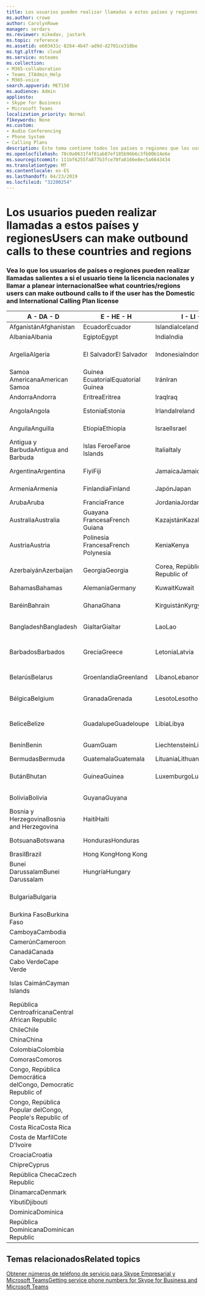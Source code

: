 ```yaml
---
title: Los usuarios pueden realizar llamadas a estos países y regiones
ms.author: crowe
author: CarolynRowe
manager: serdars
ms.reviewer: mikedav, jastark
ms.topic: reference
ms.assetid: e603431c-8264-4b47-ad9d-d2701ce318be
ms.tgt.pltfrm: cloud
ms.service: msteams
ms.collection:
- M365-collaboration
- Teams_ITAdmin_Help
- M365-voice
search.appverid: MET150
ms.audience: Admin
appliesto:
- Skype for Business
- Microsoft Teams
localization_priority: Normal
f1keywords: None
ms.custom:
- Audio Conferencing
- Phone System
- Calling Plans
description: Este tema contiene todos los países o regiones que los usuarios pueden realizar llamadas salientes a si tienen un Plan de llamada.
ms.openlocfilehash: 70c0a0631f4f01ab87ef185b96b6c3fb00b14e6e
ms.sourcegitcommit: 111bf6255fa877b3fce70fa8166e8ec5a6643434
ms.translationtype: MT
ms.contentlocale: es-ES
ms.lasthandoff: 04/23/2019
ms.locfileid: "32200254"
---
```

# <a name="users-can-make-outbound-calls-to-these-countries-and-regions"></a><span data-ttu-id="62275-103">Los usuarios pueden realizar llamadas a estos países y regiones</span><span class="sxs-lookup"><span data-stu-id="62275-103">Users can make outbound calls to these countries and regions</span></span>

### <a name="see-what-countriesregions-users-can-make-outbound-calls-to-if-the-user-has-the-domestic-and-international-calling-plan-license"></a><span data-ttu-id="62275-104">Vea lo que los usuarios de países o regiones pueden realizar llamadas salientes a si el usuario tiene la licencia nacionales y llamar a planear internacional</span><span class="sxs-lookup"><span data-stu-id="62275-104">See what countries/regions users can make outbound calls to if the user has the Domestic and International Calling Plan license</span></span>

|<span data-ttu-id="62275-105">**A - D**</span><span class="sxs-lookup"><span data-stu-id="62275-105">**A - D**</span></span>| <span data-ttu-id="62275-106">**E - H**</span><span class="sxs-lookup"><span data-stu-id="62275-106">**E - H**</span></span>|<span data-ttu-id="62275-107">**I - L**</span><span class="sxs-lookup"><span data-stu-id="62275-107">**I - L**</span></span>|<span data-ttu-id="62275-108">**M - O**</span><span class="sxs-lookup"><span data-stu-id="62275-108">**M - O**</span></span>|<span data-ttu-id="62275-109">**P - S**</span><span class="sxs-lookup"><span data-stu-id="62275-109">**P - S**</span></span>|<span data-ttu-id="62275-110">**T - Z**</span><span class="sxs-lookup"><span data-stu-id="62275-110">**T - Z**</span></span>|
---|---|---|---|---|---|
|<span data-ttu-id="62275-111">Afganistán</span><span class="sxs-lookup"><span data-stu-id="62275-111">Afghanistan</span></span>|<span data-ttu-id="62275-112">Ecuador</span><span class="sxs-lookup"><span data-stu-id="62275-112">Ecuador</span></span> |<span data-ttu-id="62275-113">Islandia</span><span class="sxs-lookup"><span data-stu-id="62275-113">Iceland</span></span> |<span data-ttu-id="62275-114">Macao</span><span class="sxs-lookup"><span data-stu-id="62275-114">Macau</span></span> |<span data-ttu-id="62275-115">Pakistán</span><span class="sxs-lookup"><span data-stu-id="62275-115">Pakistan</span></span> |<span data-ttu-id="62275-116">Taiwán</span><span class="sxs-lookup"><span data-stu-id="62275-116">Taiwan</span></span>   |
|<span data-ttu-id="62275-117">Albania</span><span class="sxs-lookup"><span data-stu-id="62275-117">Albania</span></span>|<span data-ttu-id="62275-118">Egipto</span><span class="sxs-lookup"><span data-stu-id="62275-118">Egypt</span></span> |<span data-ttu-id="62275-119">India</span><span class="sxs-lookup"><span data-stu-id="62275-119">India</span></span> |<span data-ttu-id="62275-120">Macedonia</span><span class="sxs-lookup"><span data-stu-id="62275-120">Macedonia</span></span> |<span data-ttu-id="62275-121">Palaos</span><span class="sxs-lookup"><span data-stu-id="62275-121">Palau</span></span> |<span data-ttu-id="62275-122">Tayikistán</span><span class="sxs-lookup"><span data-stu-id="62275-122">Tajikistan</span></span>   |
|<span data-ttu-id="62275-123">Argelia</span><span class="sxs-lookup"><span data-stu-id="62275-123">Algeria</span></span>|<span data-ttu-id="62275-124">El Salvador</span><span class="sxs-lookup"><span data-stu-id="62275-124">El Salvador</span></span> |<span data-ttu-id="62275-125">Indonesia</span><span class="sxs-lookup"><span data-stu-id="62275-125">Indonesia</span></span> |<span data-ttu-id="62275-126">Malawi</span><span class="sxs-lookup"><span data-stu-id="62275-126">Malawi</span></span> |<span data-ttu-id="62275-127">Autoridad Palestina</span><span class="sxs-lookup"><span data-stu-id="62275-127">Palestinian Authority</span></span> |<span data-ttu-id="62275-128">Tanzania, República Unida de</span><span class="sxs-lookup"><span data-stu-id="62275-128">Tanzania, United Republic of</span></span>  |
|<span data-ttu-id="62275-129">Samoa Americana</span><span class="sxs-lookup"><span data-stu-id="62275-129">American Samoa</span></span>|<span data-ttu-id="62275-130">Guinea Ecuatorial</span><span class="sxs-lookup"><span data-stu-id="62275-130">Equatorial Guinea</span></span> |<span data-ttu-id="62275-131">Irán</span><span class="sxs-lookup"><span data-stu-id="62275-131">Iran</span></span> |<span data-ttu-id="62275-132">Malasia</span><span class="sxs-lookup"><span data-stu-id="62275-132">Malaysia</span></span> |<span data-ttu-id="62275-133">Panamá</span><span class="sxs-lookup"><span data-stu-id="62275-133">Panama</span></span> | <span data-ttu-id="62275-134">Tailandia</span><span class="sxs-lookup"><span data-stu-id="62275-134">Thailand</span></span>   |
|<span data-ttu-id="62275-135">Andorra</span><span class="sxs-lookup"><span data-stu-id="62275-135">Andorra</span></span> |<span data-ttu-id="62275-136">Eritrea</span><span class="sxs-lookup"><span data-stu-id="62275-136">Eritrea</span></span> |<span data-ttu-id="62275-137">Iraq</span><span class="sxs-lookup"><span data-stu-id="62275-137">Iraq</span></span> |<span data-ttu-id="62275-138">Malí</span><span class="sxs-lookup"><span data-stu-id="62275-138">Mali</span></span> |<span data-ttu-id="62275-139">Paraguay</span><span class="sxs-lookup"><span data-stu-id="62275-139">Paraguay</span></span> |<span data-ttu-id="62275-140">Togo</span><span class="sxs-lookup"><span data-stu-id="62275-140">Togo</span></span>   |
|<span data-ttu-id="62275-141">Angola</span><span class="sxs-lookup"><span data-stu-id="62275-141">Angola</span></span> |<span data-ttu-id="62275-142">Estonia</span><span class="sxs-lookup"><span data-stu-id="62275-142">Estonia</span></span> |<span data-ttu-id="62275-143">Irlanda</span><span class="sxs-lookup"><span data-stu-id="62275-143">Ireland</span></span> |<span data-ttu-id="62275-144">Malta</span><span class="sxs-lookup"><span data-stu-id="62275-144">Malta</span></span> |<span data-ttu-id="62275-145">Perú</span><span class="sxs-lookup"><span data-stu-id="62275-145">Peru</span></span> | <span data-ttu-id="62275-146">Trinidad y Tobago</span><span class="sxs-lookup"><span data-stu-id="62275-146">Trinidad and Tobago</span></span>  |
|<span data-ttu-id="62275-147">Anguila</span><span class="sxs-lookup"><span data-stu-id="62275-147">Anguilla</span></span> |<span data-ttu-id="62275-148">Etiopía</span><span class="sxs-lookup"><span data-stu-id="62275-148">Ethiopia</span></span> |<span data-ttu-id="62275-149">Israel</span><span class="sxs-lookup"><span data-stu-id="62275-149">Israel</span></span> |<span data-ttu-id="62275-150">Islas Marshall</span><span class="sxs-lookup"><span data-stu-id="62275-150">Marshall Islands</span></span> | <span data-ttu-id="62275-151">Filipinas</span><span class="sxs-lookup"><span data-stu-id="62275-151">Philippines</span></span> | <span data-ttu-id="62275-152">Turquía</span><span class="sxs-lookup"><span data-stu-id="62275-152">Turkey</span></span> |
|<span data-ttu-id="62275-153">Antigua y Barbuda</span><span class="sxs-lookup"><span data-stu-id="62275-153">Antigua and Barbuda</span></span> | <span data-ttu-id="62275-154">Islas Feroe</span><span class="sxs-lookup"><span data-stu-id="62275-154">Faroe Islands</span></span> |<span data-ttu-id="62275-155">Italia</span><span class="sxs-lookup"><span data-stu-id="62275-155">Italy</span></span> |<span data-ttu-id="62275-156">Martinica</span><span class="sxs-lookup"><span data-stu-id="62275-156">Martinique</span></span> |<span data-ttu-id="62275-157">Polonia</span><span class="sxs-lookup"><span data-stu-id="62275-157">Poland</span></span> |<span data-ttu-id="62275-158">Turkmenistán</span><span class="sxs-lookup"><span data-stu-id="62275-158">Turkmenistan</span></span> |
|<span data-ttu-id="62275-159">Argentina</span><span class="sxs-lookup"><span data-stu-id="62275-159">Argentina</span></span>|<span data-ttu-id="62275-160">Fiyi</span><span class="sxs-lookup"><span data-stu-id="62275-160">Fiji</span></span> |<span data-ttu-id="62275-161">Jamaica</span><span class="sxs-lookup"><span data-stu-id="62275-161">Jamaica</span></span> |<span data-ttu-id="62275-162">Mauricio</span><span class="sxs-lookup"><span data-stu-id="62275-162">Mauritius</span></span> |<span data-ttu-id="62275-163">Portugal</span><span class="sxs-lookup"><span data-stu-id="62275-163">Portugal</span></span> |<span data-ttu-id="62275-164">Islas Turcas y Caicos</span><span class="sxs-lookup"><span data-stu-id="62275-164">Turks and Caicos</span></span>   |
|<span data-ttu-id="62275-165">Armenia</span><span class="sxs-lookup"><span data-stu-id="62275-165">Armenia</span></span> |<span data-ttu-id="62275-166">Finlandia</span><span class="sxs-lookup"><span data-stu-id="62275-166">Finland</span></span> |<span data-ttu-id="62275-167">Japón</span><span class="sxs-lookup"><span data-stu-id="62275-167">Japan</span></span> |<span data-ttu-id="62275-168">Mayotte</span><span class="sxs-lookup"><span data-stu-id="62275-168">Mayotte</span></span> | <span data-ttu-id="62275-169">Puerto Rico</span><span class="sxs-lookup"><span data-stu-id="62275-169">Puerto Rico</span></span> |<span data-ttu-id="62275-170">Uganda</span><span class="sxs-lookup"><span data-stu-id="62275-170">Uganda</span></span>  |
|<span data-ttu-id="62275-171">Aruba</span><span class="sxs-lookup"><span data-stu-id="62275-171">Aruba</span></span> |<span data-ttu-id="62275-172">Francia</span><span class="sxs-lookup"><span data-stu-id="62275-172">France</span></span> |<span data-ttu-id="62275-173">Jordania</span><span class="sxs-lookup"><span data-stu-id="62275-173">Jordan</span></span> |<span data-ttu-id="62275-174">México</span><span class="sxs-lookup"><span data-stu-id="62275-174">Mexico</span></span> |<span data-ttu-id="62275-175">Qatar</span><span class="sxs-lookup"><span data-stu-id="62275-175">Qatar</span></span> | <span data-ttu-id="62275-176">Ucrania</span><span class="sxs-lookup"><span data-stu-id="62275-176">Ukraine</span></span>   |
|<span data-ttu-id="62275-177">Australia</span><span class="sxs-lookup"><span data-stu-id="62275-177">Australia</span></span> |<span data-ttu-id="62275-178">Guayana Francesa</span><span class="sxs-lookup"><span data-stu-id="62275-178">French Guiana</span></span> |<span data-ttu-id="62275-179">Kazajstán</span><span class="sxs-lookup"><span data-stu-id="62275-179">Kazakhstan</span></span> |<span data-ttu-id="62275-180">Micronesia</span><span class="sxs-lookup"><span data-stu-id="62275-180">Micronesia</span></span> |<span data-ttu-id="62275-181">Reunión</span><span class="sxs-lookup"><span data-stu-id="62275-181">Reunion</span></span> |<span data-ttu-id="62275-182">Emiratos Árabes Unidos (E.A.U.)</span><span class="sxs-lookup"><span data-stu-id="62275-182">United Arab Emirates (U.A.E)</span></span>  |
|<span data-ttu-id="62275-183">Austria</span><span class="sxs-lookup"><span data-stu-id="62275-183">Austria</span></span> |<span data-ttu-id="62275-184">Polinesia Francesa</span><span class="sxs-lookup"><span data-stu-id="62275-184">French Polynesia</span></span> |<span data-ttu-id="62275-185">Kenia</span><span class="sxs-lookup"><span data-stu-id="62275-185">Kenya</span></span> |<span data-ttu-id="62275-186">Moldavia, República de</span><span class="sxs-lookup"><span data-stu-id="62275-186">Moldova, Republic of</span></span> |<span data-ttu-id="62275-187">Rumanía</span><span class="sxs-lookup"><span data-stu-id="62275-187">Romania</span></span> |<span data-ttu-id="62275-188">Reino Unido (UK)</span><span class="sxs-lookup"><span data-stu-id="62275-188">United Kingdom (U.K.)</span></span> |
|<span data-ttu-id="62275-189">Azerbaiyán</span><span class="sxs-lookup"><span data-stu-id="62275-189">Azerbaijan</span></span> |<span data-ttu-id="62275-190">Georgia</span><span class="sxs-lookup"><span data-stu-id="62275-190">Georgia</span></span> |<span data-ttu-id="62275-191">Corea, República de</span><span class="sxs-lookup"><span data-stu-id="62275-191">Korea, Republic of</span></span> |<span data-ttu-id="62275-192">Mónaco</span><span class="sxs-lookup"><span data-stu-id="62275-192">Monaco</span></span> | <span data-ttu-id="62275-193">Federación de Rusia</span><span class="sxs-lookup"><span data-stu-id="62275-193">Russian Federation</span></span> |<span data-ttu-id="62275-194">Estados Unidos (EE. UU.)</span><span class="sxs-lookup"><span data-stu-id="62275-194">United States (U.S.)</span></span>  |
|<span data-ttu-id="62275-195">Bahamas</span><span class="sxs-lookup"><span data-stu-id="62275-195">Bahamas</span></span> |<span data-ttu-id="62275-196">Alemania</span><span class="sxs-lookup"><span data-stu-id="62275-196">Germany</span></span> |<span data-ttu-id="62275-197">Kuwait</span><span class="sxs-lookup"><span data-stu-id="62275-197">Kuwait</span></span> |<span data-ttu-id="62275-198">Mongolia</span><span class="sxs-lookup"><span data-stu-id="62275-198">Mongolia</span></span> |<span data-ttu-id="62275-199">Ruanda</span><span class="sxs-lookup"><span data-stu-id="62275-199">Rwanda</span></span> | <span data-ttu-id="62275-200">Uruguay</span><span class="sxs-lookup"><span data-stu-id="62275-200">Uruguay</span></span> |
|<span data-ttu-id="62275-201">Baréin</span><span class="sxs-lookup"><span data-stu-id="62275-201">Bahrain</span></span> |<span data-ttu-id="62275-202">Ghana</span><span class="sxs-lookup"><span data-stu-id="62275-202">Ghana</span></span> |<span data-ttu-id="62275-203">Kirguistán</span><span class="sxs-lookup"><span data-stu-id="62275-203">Kyrgyzstan</span></span> |<span data-ttu-id="62275-204">Montenegro</span><span class="sxs-lookup"><span data-stu-id="62275-204">Montenegro</span></span> | <span data-ttu-id="62275-205">San Cristóbal y Nieves</span><span class="sxs-lookup"><span data-stu-id="62275-205">Saint Kitts and Nevis</span></span> |<span data-ttu-id="62275-206">Uzbekistán</span><span class="sxs-lookup"><span data-stu-id="62275-206">Uzbekistan</span></span>  |
|<span data-ttu-id="62275-207">Bangladesh</span><span class="sxs-lookup"><span data-stu-id="62275-207">Bangladesh</span></span> |<span data-ttu-id="62275-208">Gialtar</span><span class="sxs-lookup"><span data-stu-id="62275-208">Gialtar</span></span> |<span data-ttu-id="62275-209">Lao</span><span class="sxs-lookup"><span data-stu-id="62275-209">Lao</span></span> |<span data-ttu-id="62275-210">Montserrat</span><span class="sxs-lookup"><span data-stu-id="62275-210">Montserrat</span></span> | <span data-ttu-id="62275-211">Santa Lucía</span><span class="sxs-lookup"><span data-stu-id="62275-211">Saint Lucia</span></span> |<span data-ttu-id="62275-212">Ciudad del Vaticano</span><span class="sxs-lookup"><span data-stu-id="62275-212">Vatican City State</span></span>  |
|<span data-ttu-id="62275-213">Barbados</span><span class="sxs-lookup"><span data-stu-id="62275-213">Barbados</span></span> |<span data-ttu-id="62275-214">Grecia</span><span class="sxs-lookup"><span data-stu-id="62275-214">Greece</span></span> |<span data-ttu-id="62275-215">Letonia</span><span class="sxs-lookup"><span data-stu-id="62275-215">Latvia</span></span> |<span data-ttu-id="62275-216">Marruecos</span><span class="sxs-lookup"><span data-stu-id="62275-216">Morocco</span></span> |<span data-ttu-id="62275-217">San Vicente y las Granadinas</span><span class="sxs-lookup"><span data-stu-id="62275-217">Saint Vincent and the Grenadines</span></span> |<span data-ttu-id="62275-218">Venezuela</span><span class="sxs-lookup"><span data-stu-id="62275-218">Venezuela</span></span>   |
|<span data-ttu-id="62275-219">Belarús</span><span class="sxs-lookup"><span data-stu-id="62275-219">Belarus</span></span> |<span data-ttu-id="62275-220">Groenlandia</span><span class="sxs-lookup"><span data-stu-id="62275-220">Greenland</span></span> |<span data-ttu-id="62275-221">Líbano</span><span class="sxs-lookup"><span data-stu-id="62275-221">Lebanon</span></span> |<span data-ttu-id="62275-222">Mozambique</span><span class="sxs-lookup"><span data-stu-id="62275-222">Mozambique</span></span> | <span data-ttu-id="62275-223">San Marino</span><span class="sxs-lookup"><span data-stu-id="62275-223">San Marino</span></span> |<span data-ttu-id="62275-224">Vietnam</span><span class="sxs-lookup"><span data-stu-id="62275-224">Viet Nam</span></span>  |
|<span data-ttu-id="62275-225">Bélgica</span><span class="sxs-lookup"><span data-stu-id="62275-225">Belgium</span></span> |<span data-ttu-id="62275-226">Granada</span><span class="sxs-lookup"><span data-stu-id="62275-226">Grenada</span></span> |<span data-ttu-id="62275-227">Lesoto</span><span class="sxs-lookup"><span data-stu-id="62275-227">Lesotho</span></span> |<span data-ttu-id="62275-228">Myanmar</span><span class="sxs-lookup"><span data-stu-id="62275-228">Myanmar</span></span> | <span data-ttu-id="62275-229">Arabia Saudí</span><span class="sxs-lookup"><span data-stu-id="62275-229">Saudi Arabia</span></span> | <span data-ttu-id="62275-230">Islas Vírgenes Británicas</span><span class="sxs-lookup"><span data-stu-id="62275-230">Virgin Islands (British)</span></span> |
|<span data-ttu-id="62275-231">Belice</span><span class="sxs-lookup"><span data-stu-id="62275-231">Belize</span></span> |<span data-ttu-id="62275-232">Guadalupe</span><span class="sxs-lookup"><span data-stu-id="62275-232">Guadeloupe</span></span> |<span data-ttu-id="62275-233">Libia</span><span class="sxs-lookup"><span data-stu-id="62275-233">Libya</span></span> |<span data-ttu-id="62275-234">Namibia</span><span class="sxs-lookup"><span data-stu-id="62275-234">Namibia</span></span> |<span data-ttu-id="62275-235">Senegal</span><span class="sxs-lookup"><span data-stu-id="62275-235">Senegal</span></span> | <span data-ttu-id="62275-236">Islas Vírgenes de los Estados Unidos</span><span class="sxs-lookup"><span data-stu-id="62275-236">Virgin Islands (U.S.)</span></span>  |
|<span data-ttu-id="62275-237">Benín</span><span class="sxs-lookup"><span data-stu-id="62275-237">Benin</span></span> |<span data-ttu-id="62275-238">Guam</span><span class="sxs-lookup"><span data-stu-id="62275-238">Guam</span></span> |<span data-ttu-id="62275-239">Liechtenstein</span><span class="sxs-lookup"><span data-stu-id="62275-239">Liechtenstein</span></span> |<span data-ttu-id="62275-240">Nepal</span><span class="sxs-lookup"><span data-stu-id="62275-240">Nepal</span></span> | <span data-ttu-id="62275-241">Serbia</span><span class="sxs-lookup"><span data-stu-id="62275-241">Serbia</span></span> | <span data-ttu-id="62275-242">Islas Wallis y Futuna</span><span class="sxs-lookup"><span data-stu-id="62275-242">Wallis and Futuna Islands</span></span>  |
|<span data-ttu-id="62275-243">Bermudas</span><span class="sxs-lookup"><span data-stu-id="62275-243">Bermuda</span></span> |<span data-ttu-id="62275-244">Guatemala</span><span class="sxs-lookup"><span data-stu-id="62275-244">Guatemala</span></span> |<span data-ttu-id="62275-245">Lituania</span><span class="sxs-lookup"><span data-stu-id="62275-245">Lithuania</span></span> |<span data-ttu-id="62275-246">Países Bajos</span><span class="sxs-lookup"><span data-stu-id="62275-246">Netherlands</span></span> |<span data-ttu-id="62275-247">Singapur</span><span class="sxs-lookup"><span data-stu-id="62275-247">Singapore</span></span> |<span data-ttu-id="62275-248">Yemen</span><span class="sxs-lookup"><span data-stu-id="62275-248">Yemen</span></span> |
|<span data-ttu-id="62275-249">Bután</span><span class="sxs-lookup"><span data-stu-id="62275-249">Bhutan</span></span> |<span data-ttu-id="62275-250">Guinea</span><span class="sxs-lookup"><span data-stu-id="62275-250">Guinea</span></span> |<span data-ttu-id="62275-251">Luxemburgo</span><span class="sxs-lookup"><span data-stu-id="62275-251">Luxembourg</span></span> |<span data-ttu-id="62275-252">Antillas Holandesas</span><span class="sxs-lookup"><span data-stu-id="62275-252">Netherlands Antilles</span></span> |<span data-ttu-id="62275-253">Eslovaquia</span><span class="sxs-lookup"><span data-stu-id="62275-253">Slovakia</span></span> |<span data-ttu-id="62275-254">Zambia</span><span class="sxs-lookup"><span data-stu-id="62275-254">Zambia</span></span>  |
|<span data-ttu-id="62275-255">Bolivia</span><span class="sxs-lookup"><span data-stu-id="62275-255">Bolivia</span></span> |<span data-ttu-id="62275-256">Guyana</span><span class="sxs-lookup"><span data-stu-id="62275-256">Guyana</span></span>| |<span data-ttu-id="62275-257">Nueva Caledonia</span><span class="sxs-lookup"><span data-stu-id="62275-257">New Caledonia</span></span> |<span data-ttu-id="62275-258">Eslovenia</span><span class="sxs-lookup"><span data-stu-id="62275-258">Slovenia</span></span> |<span data-ttu-id="62275-259">Zimbabue</span><span class="sxs-lookup"><span data-stu-id="62275-259">Zimbabwe</span></span> |
|<span data-ttu-id="62275-260">Bosnia y Herzegovina</span><span class="sxs-lookup"><span data-stu-id="62275-260">Bosnia and Herzegovina</span></span> |<span data-ttu-id="62275-261">Haití</span><span class="sxs-lookup"><span data-stu-id="62275-261">Haiti</span></span> ||<span data-ttu-id="62275-262">Nueva Zelanda</span><span class="sxs-lookup"><span data-stu-id="62275-262">New Zealand</span></span> |<span data-ttu-id="62275-263">Sudáfrica</span><span class="sxs-lookup"><span data-stu-id="62275-263">South Africa</span></span> | 
|<span data-ttu-id="62275-264">Botsuana</span><span class="sxs-lookup"><span data-stu-id="62275-264">Botswana</span></span> |<span data-ttu-id="62275-265">Honduras</span><span class="sxs-lookup"><span data-stu-id="62275-265">Honduras</span></span> ||<span data-ttu-id="62275-266">Nicaragua</span><span class="sxs-lookup"><span data-stu-id="62275-266">Nicaragua</span></span> |<span data-ttu-id="62275-267">Sudán sur</span><span class="sxs-lookup"><span data-stu-id="62275-267">South Sudan</span></span> |
|<span data-ttu-id="62275-268">Brasil</span><span class="sxs-lookup"><span data-stu-id="62275-268">Brazil</span></span> |<span data-ttu-id="62275-269">Hong Kong</span><span class="sxs-lookup"><span data-stu-id="62275-269">Hong Kong</span></span> ||<span data-ttu-id="62275-270">Níger</span><span class="sxs-lookup"><span data-stu-id="62275-270">Niger</span></span> |<span data-ttu-id="62275-271">España</span><span class="sxs-lookup"><span data-stu-id="62275-271">Spain</span></span> | 
|<span data-ttu-id="62275-272">Bunei Darussalam</span><span class="sxs-lookup"><span data-stu-id="62275-272">Bunei Darussalam</span></span> |<span data-ttu-id="62275-273">Hungría</span><span class="sxs-lookup"><span data-stu-id="62275-273">Hungary</span></span> ||<span data-ttu-id="62275-274">Nigeria</span><span class="sxs-lookup"><span data-stu-id="62275-274">Nigeria</span></span> |<span data-ttu-id="62275-275">Sri Lanka</span><span class="sxs-lookup"><span data-stu-id="62275-275">Sri Lanka</span></span> | 
|<span data-ttu-id="62275-276">Bulgaria</span><span class="sxs-lookup"><span data-stu-id="62275-276">Bulgaria</span></span> |||<span data-ttu-id="62275-277">Islas Marianas del Norte</span><span class="sxs-lookup"><span data-stu-id="62275-277">Northern Mariana Islands</span></span> |<span data-ttu-id="62275-278">San Pedro y Miquelón</span><span class="sxs-lookup"><span data-stu-id="62275-278">St. Pierre and Miquelon</span></span> |
|<span data-ttu-id="62275-279">Burkina Faso</span><span class="sxs-lookup"><span data-stu-id="62275-279">Burkina Faso</span></span> |||<span data-ttu-id="62275-280">Noruega</span><span class="sxs-lookup"><span data-stu-id="62275-280">Norway</span></span> |<span data-ttu-id="62275-281">Sudán</span><span class="sxs-lookup"><span data-stu-id="62275-281">Sudan</span></span> |
|<span data-ttu-id="62275-282">Camboya</span><span class="sxs-lookup"><span data-stu-id="62275-282">Cambodia</span></span> |||<span data-ttu-id="62275-283">Omán</span><span class="sxs-lookup"><span data-stu-id="62275-283">Oman</span></span> |<span data-ttu-id="62275-284">Surinam</span><span class="sxs-lookup"><span data-stu-id="62275-284">Suriname</span></span> | 
|<span data-ttu-id="62275-285">Camerún</span><span class="sxs-lookup"><span data-stu-id="62275-285">Cameroon</span></span> ||||<span data-ttu-id="62275-286">Suazilandia</span><span class="sxs-lookup"><span data-stu-id="62275-286">Swaziland</span></span> |
|<span data-ttu-id="62275-287">Canadá</span><span class="sxs-lookup"><span data-stu-id="62275-287">Canada</span></span> ||||<span data-ttu-id="62275-288">Suecia</span><span class="sxs-lookup"><span data-stu-id="62275-288">Sweden</span></span> | 
|<span data-ttu-id="62275-289">Cabo Verde</span><span class="sxs-lookup"><span data-stu-id="62275-289">Cape Verde</span></span> ||||<span data-ttu-id="62275-290">Suiza</span><span class="sxs-lookup"><span data-stu-id="62275-290">Switzerland</span></span> |
|<span data-ttu-id="62275-291">Islas Caimán</span><span class="sxs-lookup"><span data-stu-id="62275-291">Cayman Islands</span></span> ||||<span data-ttu-id="62275-292">República Árabe Siria</span><span class="sxs-lookup"><span data-stu-id="62275-292">Syrian Arab Republic</span></span> |
|<span data-ttu-id="62275-293">República Centroafricana</span><span class="sxs-lookup"><span data-stu-id="62275-293">Central African Republic</span></span> |
|<span data-ttu-id="62275-294">Chile</span><span class="sxs-lookup"><span data-stu-id="62275-294">Chile</span></span> |
|<span data-ttu-id="62275-295">China</span><span class="sxs-lookup"><span data-stu-id="62275-295">China</span></span> |
|<span data-ttu-id="62275-296">Colombia</span><span class="sxs-lookup"><span data-stu-id="62275-296">Colombia</span></span> |
|<span data-ttu-id="62275-297">Comoras</span><span class="sxs-lookup"><span data-stu-id="62275-297">Comoros</span></span> |
|<span data-ttu-id="62275-298">Congo, República Democrática del</span><span class="sxs-lookup"><span data-stu-id="62275-298">Congo, Democratic Republic of</span></span> |
|<span data-ttu-id="62275-299">Congo, República Popular del</span><span class="sxs-lookup"><span data-stu-id="62275-299">Congo, People's Republic of</span></span> |
|<span data-ttu-id="62275-300">Costa Rica</span><span class="sxs-lookup"><span data-stu-id="62275-300">Costa Rica</span></span> |
|<span data-ttu-id="62275-301">Costa de Marfil</span><span class="sxs-lookup"><span data-stu-id="62275-301">Cote D'Ivoire</span></span> |
|<span data-ttu-id="62275-302">Croacia</span><span class="sxs-lookup"><span data-stu-id="62275-302">Croatia</span></span> |
|<span data-ttu-id="62275-303">Chipre</span><span class="sxs-lookup"><span data-stu-id="62275-303">Cyprus</span></span> |
|<span data-ttu-id="62275-304">República Checa</span><span class="sxs-lookup"><span data-stu-id="62275-304">Czech Republic</span></span> |
|<span data-ttu-id="62275-305">Dinamarca</span><span class="sxs-lookup"><span data-stu-id="62275-305">Denmark</span></span> |
|<span data-ttu-id="62275-306">Yibuti</span><span class="sxs-lookup"><span data-stu-id="62275-306">Djibouti</span></span> |
|<span data-ttu-id="62275-307">Dominica</span><span class="sxs-lookup"><span data-stu-id="62275-307">Dominica</span></span> |
|<span data-ttu-id="62275-308">República Dominicana</span><span class="sxs-lookup"><span data-stu-id="62275-308">Dominican Republic</span></span> |

## <a name="related-topics"></a><span data-ttu-id="62275-309">Temas relacionados</span><span class="sxs-lookup"><span data-stu-id="62275-309">Related topics</span></span>

[<span data-ttu-id="62275-310">Obtener números de teléfono de servicio para Skype Empresarial y Microsoft Teams</span><span class="sxs-lookup"><span data-stu-id="62275-310">Getting service phone numbers for Skype for Business and Microsoft Teams</span></span>](/SkypeForBusiness/what-is-phone-system-in-office-365/getting-service-phone-numbers)

  
 

